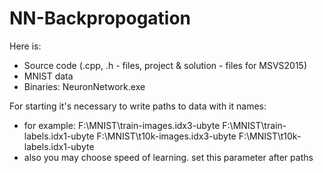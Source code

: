 # NN-Backpropogation

Here is:
 - Source code (.cpp, .h - files, project & solution - files for MSVS2015)
 - MNIST data
 - Binaries: NeuronNetwork.exe

For starting it's necessary to write paths to data with it names:
 - for example: F:\\MNIST\\train-images.idx3-ubyte F:\\MNIST\\train-labels.idx1-ubyte F:\\MNIST\\t10k-images.idx3-ubyte F:\\MNIST\\t10k-labels.idx1-ubyte
 - also you may choose speed of learning. set this parameter after paths